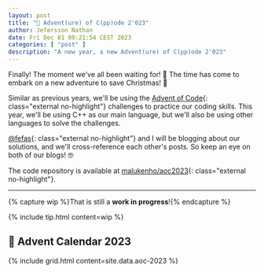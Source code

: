 ```yaml
---
layout: post
title: "🎄 Advent(ure) of C(pp)ode 2'023"
author: Jefersson Nathan
date: Fri Dec 01 09:21:54 CEST 2023
categories: [ "post" ]
description: "A new year, a new Advent(ure) of C(pp)ode 2'023"
---
```


Finally! The moment we've all been waiting for! 🎉 The time has come to embark on a new adventure to save Christmas! 🎄

Similar as previous years, we'll be using the [Advent of Code](https://adventofcode.com/2023){: class="external no-highlight"}
challenges to practice our coding skills. This year, we'll be using C++ as our main language, but we'll also be using
other languages to solve the challenges.

[@fefas](https://blog.fefas.dev/){: class="external no-highlight"} and I will be blogging about our solutions, 
and we'll cross-reference each other's posts. So keep an eye on both of our blogs! 🤓

The code repository is available at [malukenho/aoc2023](https://github.com/malukenho/aoc2023){: class="external no-highlight"}.

---

{% capture wip %}That is still a **work in progress**!{% endcapture %}

{% include tip.html content=wip %}

## 📆 Advent Calendar 2023

{% include grid.html content=site.data.aoc-2023 %}